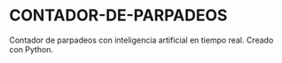 # CONTADOR-DE-PARPADEOS
Contador de parpadeos con inteligencia artificial en tiempo real. Creado con Python.
